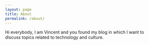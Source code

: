 ```yaml
---
layout: page
title: About
permalink: /about/
---
```


Hi everybody, I am Vincent and you found my blog in which I want to discuss topics related to technology and culture.

